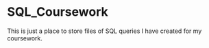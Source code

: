 # SQL_Coursework
This is just a place to store files of SQL queries I have created for my coursework.
